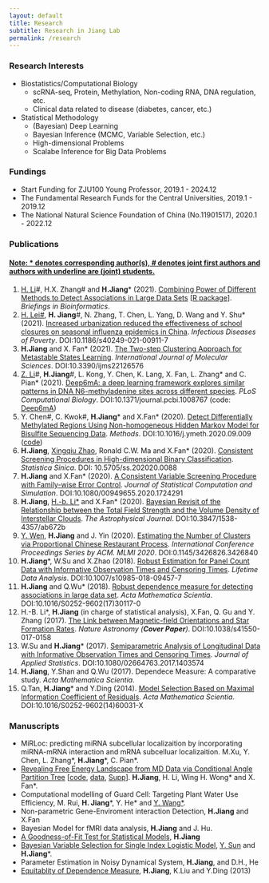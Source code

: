```yaml
---
layout: default
title: Research
subtitle: Research in Jiang Lab
permalink: /research
---
```


### Research Interests 
- Biostatistics/Computational Biology
    - scRNA-seq, Protein, Methylation, Non-coding RNA, DNA regulation, etc.
    - Clinical data related to disease (diabetes, cancer, etc.)
- Statistical Methodology
    - (Bayesian) Deep Learning 
    - Bayesian Inference (MCMC, Variable Selection, etc.)
    - High-dimensional Problems
    - Scalabe Inference for Big Data Problems
 
### Fundings
- Start Funding for ZJU100 Young Professor, 2019.1 - 2024.12
- The Fundamental Research Funds for the Central Universities, 2019.1 - 2019.12
- The National Natural Science Foundation of China (No.11901517), 2020.1 - 2022.12

### Publications 
#### [Note: \* denotes corresponding author(s), \# denotes joint first authors and authors with underline are (joint) students.](/resources)
1. <u>H. Li</u>\#, H.X. Zhang\# and **H.Jiang**\* (2021). [Combining Power of Different Methods to Detect Associations in Large Data Sets](https://doi.org/10.1093/bib/bbab488) [[R package](/resources/DM.zip)]. *Briefings in Bioinformatics*.
1. [H. Lei\#](https://person.zju.edu.cn/0018217), **H. Jiang**\#, N. Zhang, T. Chen, L. Yang, D. Wang and Y. Shu\* (2021). [Increased urbanization reduced the effectiveness of school closures on seasonal influenza epidemics in China](https://idpjournal.biomedcentral.com/articles/10.1186/s40249-021-00911-7). *Infectious Diseases of Poverty*. DOI:10.1186/s40249-021-00911-7
1. **H.Jiang** and X. Fan\* (2021). [The Two-step Clustering Approach for Metastable States Learning](https://www.mdpi.com/1422-0067/22/12/6576). *International Journal of Molecular Sciences*. DOI:10.3390/ijms22126576
1. <u>Z. Li</u>\#, **H.Jiang**\#, L. Kong, Y. Chen, K. Lang, X. Fan, L. Zhang\* and C. Pian\* (2021). [Deep6mA: a deep learning framework explores similar patterns in DNA N6-methyladenine sites across different species]( https://doi.org/10.1371/journal.pcbi.1008767). *PLoS Computational Biology*. DOI:10.1371/journal.pcbi.1008767 (code: [Deep6mA](http://www.pianlab.cn/deep6ma/))
1. Y. Chen\#, C. Kwok\#, **H.Jiang**\* and X.Fan\* (2020). [Detect Differentially Methylated Regions Using Non-homogeneous Hidden Markov Model for Bisulfite Sequencing Data](https://doi.org/10.1016/j.ymeth.2020.09.009). *Methods*. DOI:10.1016/j.ymeth.2020.09.009 ([code](/resources/BSDMR.zip))
1. **H.Jiang**, [Xingqiu Zhao](https://www.polyu.edu.hk/ama/staff/zhaoxq/index.html), Ronald C.W. Ma and X.Fan\* (2020). [Consistent Screening Procedures in High-dimensional Binary Classification](http://www3.stat.sinica.edu.tw/preprint/SS-2020-0088_Preprint.pdf). *Statistica Sinica*. DOI: 10.5705/ss.202020.0088
1. **H.Jiang** and X.Fan\* (2020). [A Consistent Variable Screening Procedure with Family-wise Error Control](https://doi.org/10.1080/00949655.2020.1724291). *Journal of Statistical Computation and Simulation*. DOI:10.1080/00949655.2020.1724291
1. **H.Jiang**, [H.-b. Li\*](http://www.phy.cuhk.edu.hk/new/people/teaching/hbli.html) and X.Fan\* (2020). [Bayesian Revisit of the Relationship between the Total Field Strength and the Volume Density of Interstellar Clouds](https://doi.org/10.3847/1538-4357/ab672b). *The Astrophysical Journal*. DOI:10.3847/1538-4357/ab672b
1. <u>Y. Wen</u>, **H.Jiang** and J. Yin (2020). [Estimating the Number of Clusters via Proportional Chinese Restaurant Process](https://doi.org/10.1145/3426826.3426840). *International Conference Proceedings Series by ACM. MLMI 2020*. DOI:0.1145/3426826.3426840
1. **H.Jiang**\*, W.Su and X.Zhao (2018). [Robust Estimation for Panel Count Data with Informative Observation Times and Censoring Times](https://doi.org/10.1007/s10985-018-09457-7). *Lifetime Data Analysis*. DOI:10.1007/s10985-018-09457-7
1. **H.Jiang** and Q.Wu\* (2018). [Robust dependence measure for detecting associations in large data set](https://doi.org/10.1016/S0252-9602(17)30117-0). *Acta Mathematica Scientia*. DOI:10.1016/S0252-9602(17)30117-0
1. H.-B. Li\*, **H.Jiang** (in charge of statistical analysis), X.Fan, Q. Gu and Y. Zhang (2017). [The Link between Magnetic-field Orientations and Star Formation Rates](https://doi.org/10.1038/s41550-017-0158). *Nature Astronomy (**Cover Paper**)*. DOI:10.1038/s41550-017-0158
1. W.Su and **H.Jiang**\* (2017). [Semiparametric Analysis of Longitudinal Data with Informative Observation Times and Censoring Times](https://doi.org/10.1080/02664763.2017.1403574). *Journal of Applied Statistics*. DOI:10.1080/02664763.2017.1403574
1. **H.Jiang**, Y.Shan and Q.Wu (2017). Dependece Measure: A comparative study. *Acta Mathematica Scientia*.
1. Q.Tan, **H.Jiang**\* and Y.Ding (2014). [Model Selection Based on Maximal Information Coefficient of Residuals](https://doi.org/10.1016/S0252-9602(14)60031-X). *Acta Mathematica Scientia*. DOI:10.1016/S0252-9602(14)60031-X

### Manuscripts 
- MiRLoc: predicting miRNA subcellular localizaition by incorporating miRNA-mRNA interaction and mRNA subcelluar localizaition. M.Xu, Y. Chen, L. Zhang\*, **H.Jiang**\*, C. Pian\*.
- [Revealing Free Energy Landscape from MD Data via Conditional Angle Partition Tree](/resources/capt.pdf) [[code](/resources/capt.zip), [data](/resources/ala-traj.zip), [Supp](/resources/capt-supp.pdf)]. **H.Jiang**, H. Li, Wing H. Wong\* and X. Fan\*.
- Computational modelling of Guard Cell: Targeting Plant Water Use Efficiency, M. Rui, **H. Jiang**\*, Y. He\* and [Y. Wang\*](https://person.zju.edu.cn/wangyz).
- Non-parametric Gene-Enviroment interaction Detection, **H.Jiang** and X.Fan
- Bayesian Model for fMRI data analysis, **H.Jiang** and J. Hu.
- [A Goodness-of-Fit Test for Statistical Models](https://arxiv.org/pdf/2006.08864.pdf), **H.Jiang**
- [Bayesian Variable Selection for Single Index Logistic Model](https://arxiv.org/pdf/2012.06199.pdf), <u>Y. Sun</u> and **H.Jiang**\*.
- Parameter Estimation in Noisy Dynamical System, **H.Jiang**, and  D.H., He
- [Equitablity of Dependence Measure](https://arxiv.org/pdf/1501.02102.pdf), **H.Jiang**, K.Liu and Y.Ding (2013)
